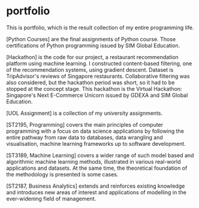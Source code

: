 # portfolio
This is portfolio, which is the result collection of my entire programming life.

[Python Courses] are the final assignments of Python course.
Those certifications of Python programming issued by SIM Global Education.

[Hackathon] is the code for our project, a restaurant recommendation platform using machine learning.
I constructed content-based filtering, one of the recommendation systems, using gradient descent. Dataset is TripAdvisor's reviews of Singapore restaurants. Collaborative filtering was also considered, but the hackathon period was short, so it had to be stopped at the concept stage.
This hackathon is the Virtual Hackathon: Singapore's Next E-Commerce Unicorn issued by GDEXA and SIM Global Education.


[UOL Assignment] is a collection of my university assignments.

[ST2195, Programming] covers the main principles of computer programming with a focus on data science applications by following the entire pathway from raw data to databases, data wrangling and visualisation, machine learning frameworks up to software development.

[ST3189, Machine Learning] covers a wider range of such model based and algorithmic machine learning methods, illustrated in various real-world applications and datasets. At the same time, the theoretical foundation of the methodology is presented is some cases.

[ST2187, Business Analytics] extends and reinforces existing knowledge and introduces new areas of interest and applications of modelling in the ever-widening field of management.

